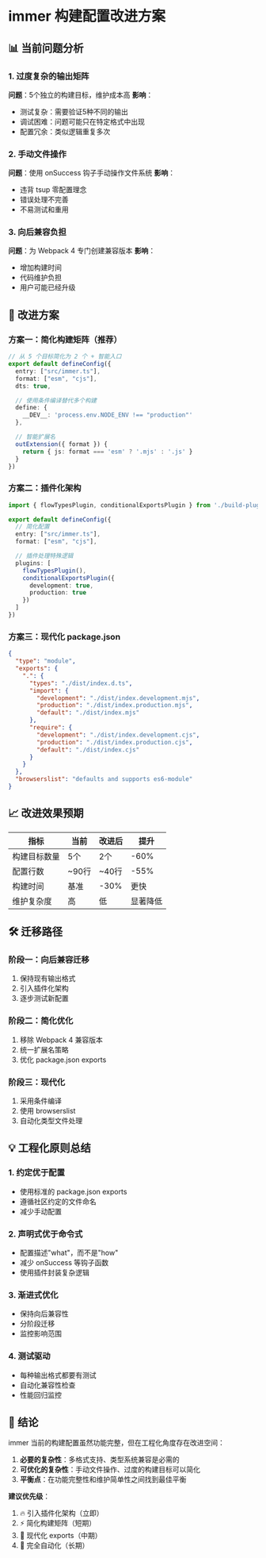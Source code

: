 # immer 构建配置改进方案

## 📊 当前问题分析

### 1. 过度复杂的输出矩阵
**问题**：5个独立的构建目标，维护成本高
**影响**：
- 测试复杂：需要验证5种不同的输出
- 调试困难：问题可能只在特定格式中出现
- 配置冗余：类似逻辑重复多次

### 2. 手动文件操作
**问题**：使用 onSuccess 钩子手动操作文件系统
**影响**：
- 违背 tsup 零配置理念
- 错误处理不完善
- 不易测试和重用

### 3. 向后兼容负担
**问题**：为 Webpack 4 专门创建兼容版本
**影响**：
- 增加构建时间
- 代码维护负担
- 用户可能已经升级

## 🎯 改进方案

### 方案一：简化构建矩阵（推荐）

```typescript
// 从 5 个目标简化为 2 个 + 智能入口
export default defineConfig({
  entry: ["src/immer.ts"],
  format: ["esm", "cjs"],
  dts: true,

  // 使用条件编译替代多个构建
  define: {
    __DEV__: 'process.env.NODE_ENV !== "production"'
  },

  // 智能扩展名
  outExtension({ format }) {
    return { js: format === 'esm' ? '.mjs' : '.js' }
  }
})
```

### 方案二：插件化架构

```typescript
import { flowTypesPlugin, conditionalExportsPlugin } from './build-plugins'

export default defineConfig({
  // 简化配置
  entry: ["src/immer.ts"],
  format: ["esm", "cjs"],

  // 插件处理特殊逻辑
  plugins: [
    flowTypesPlugin(),
    conditionalExportsPlugin({
      development: true,
      production: true
    })
  ]
})
```

### 方案三：现代化 package.json

```json
{
  "type": "module",
  "exports": {
    ".": {
      "types": "./dist/index.d.ts",
      "import": {
        "development": "./dist/index.development.mjs",
        "production": "./dist/index.production.mjs",
        "default": "./dist/index.mjs"
      },
      "require": {
        "development": "./dist/index.development.cjs",
        "production": "./dist/index.production.cjs",
        "default": "./dist/index.cjs"
      }
    }
  },
  "browserslist": "defaults and supports es6-module"
}
```

## 📈 改进效果预期

| 指标 | 当前 | 改进后 | 提升 |
|------|------|--------|------|
| 构建目标数量 | 5个 | 2个 | -60% |
| 配置行数 | ~90行 | ~40行 | -55% |
| 构建时间 | 基准 | -30% | 更快 |
| 维护复杂度 | 高 | 低 | 显著降低 |

## 🛠️ 迁移路径

### 阶段一：向后兼容迁移
1. 保持现有输出格式
2. 引入插件化架构
3. 逐步测试新配置

### 阶段二：简化优化
1. 移除 Webpack 4 兼容版本
2. 统一扩展名策略
3. 优化 package.json exports

### 阶段三：现代化
1. 采用条件编译
2. 使用 browserslist
3. 自动化类型文件处理

## 💡 工程化原则总结

### 1. 约定优于配置
- 使用标准的 package.json exports
- 遵循社区约定的文件命名
- 减少手动配置

### 2. 声明式优于命令式
- 配置描述"what"，而不是"how"
- 减少 onSuccess 等钩子函数
- 使用插件封装复杂逻辑

### 3. 渐进式优化
- 保持向后兼容性
- 分阶段迁移
- 监控影响范围

### 4. 测试驱动
- 每种输出格式都要有测试
- 自动化兼容性检查
- 性能回归监控

## 🎯 结论

immer 当前的构建配置虽然功能完整，但在工程化角度存在改进空间：

1. **必要的复杂性**：多格式支持、类型系统兼容是必需的
2. **可优化的复杂性**：手动文件操作、过度的构建目标可以简化
3. **平衡点**：在功能完整性和维护简单性之间找到最佳平衡

**建议优先级**：
1. 🔥 引入插件化架构（立即）
2. ⚡ 简化构建矩阵（短期）
3. 🌟 现代化 exports（中期）
4. 🚀 完全自动化（长期）